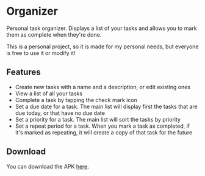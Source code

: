 # Organizer

Personal task organizer. Displays a list of your tasks and allows you to mark them as complete when they're done.

This is a personal project, so it is made for my personal needs, but everyone is free to use it or modify it!

## Features

* Create new tasks with a name and a description, or edit existing ones
* View a list of all your tasks
* Complete a task by tapping the check mark icon
* Set a due date for a task. The main list will display first the tasks that are due today, or that have no due date
* Set a priority for a task. The main list will sort the tasks by priority
* Set a repeat period for a task. When you mark a task as completed, if it's marked as repeating, it will create a copy of that task for the future

## Download

You can download the APK [here](https://github.com/vlopmartin/organizer/releases).
